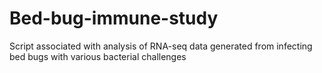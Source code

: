 # Bed-bug-immune-study
Script associated with analysis of RNA-seq data generated from infecting bed bugs with various bacterial challenges
